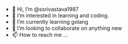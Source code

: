 - 👋 Hi, I’m @ssrivastava1987
- 👀 I’m interested in learning and coding.
- 🌱 I’m currently learning golang
- 💞️ I’m looking to collaborate on anything new
- 📫 How to reach me ...

<!---
ssrivastava1987/ssrivastava1987 is a ✨ special ✨ repository because its `README.md` (this file) appears on your GitHub profile.
You can click the Preview link to take a look at your changes.
--->
